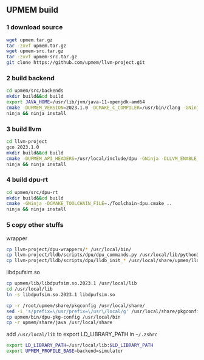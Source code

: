 ## UPMEM build

### 1 download source

```sh
wget upmem.tar.gz
tar -zxvf upmem.tar.gz
wget upmem-src.tar.gz
tar -zxvf upmem-src.tar.gz
git clone https://github.com/upmem/llvm-project.git
```

### 2 build backend

```sh
cd upmem/src/backends
mkdir build&&cd build
export JAVA_HOME=/usr/lib/jvm/java-11-openjdk-amd64
cmake -DUPMEM_VERSION=2023.1.0 -DCMAKE_C_COMPILER=/usr/bin/clang -GNinja ..
ninja && ninja install
```

### 3 build llvm

```sh
cd llvm-project
gco 2023.1.0
mkdir build&&cd build
cmake -DUPMEM_API_HEADERS=/usr/local/include/dpu -GNinja -DLLVM_ENABLE_PROJECTS="clang;lldb;lld;clang-tools-extra" -DCMAKE_BUILD_TYPE=Release -DLLVM_CCACHE_BUILD=ON ../llvm
ninja && ninja install
```

### 4 build dpu-rt

```sh
cd upmem/src/dpu-rt
mkdir build&&cd build
cmake -GNinja -DCMAKE_TOOLCHAIN_FILE=./Toolchain-dpu.cmake ..
ninja && ninja install
```

### 5 copy other stuffs

wrapper

```sh
cp llvm-project/dpu-wrappers/* /usr/local/bin/
cp llvm-project/lldb/scripts/dpu/dpu_commands.py /usr/local/lib/python3/dist-packages/lldb/
cp llvm-project/lldb/scripts/dpu/lldb_init_* /usr/local/share/upmem/lldb
```

libdpufsim.so

```sh
cp upmem/lib/libdpufsim.so.2023.1 /usr/local/lib
cd /usr/local/lib
ln -s libdpufsim.so.2023.1 libdpufsim.so
```

```sh
cp -r /root/upmem/share/pkgconfig /usr/local/share/
sed -i 's/prefix=\/usr/prefix=\/usr\/local/g' /usr/local/share/pkgconfig/dpu.pc
cp upmem/bin/dpu-pkg-config /usr/local/bin
cp -r upmem/share/java /usr/local/share
```

add `/usr/local/lib` to export LD_LIBRARY_PATH in `~/.zshrc`

```sh
export LD_LIBRARY_PATH=/usr/local/lib:$LD_LIBRARY_PATH
export UPMEM_PROFILE_BASE=backend=simulator
```

